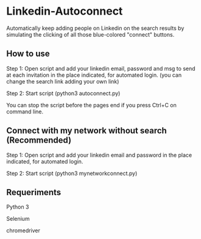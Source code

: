 # Linkedin-Autoconnect

Automatically keep adding people on Linkedin on the search results by simulating the clicking of all those blue-colored "connect" buttons.

## How to use

Step 1: Open script and add your linkedin email, password and msg to send at each invitation in the place indicated, for automated login. (you can change the search link adding your own link)

Step 2: Start script (python3 autoconnect.py)

You can stop the script before the pages end if you press Ctrl+C on command line.

## Connect with my network without search (Recommended)

Step 1: Open script and add your linkedin email and password in the place indicated, for automated login.

Step 2: Start script (python3 mynetworkconnect.py)

## Requeriments

Python 3

Selenium

chromedriver
